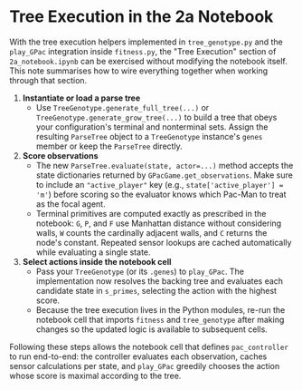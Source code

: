 # Tree Execution in the 2a Notebook

With the tree execution helpers implemented in `tree_genotype.py` and the
`play_GPac` integration inside `fitness.py`, the "Tree Execution" section of
`2a_notebook.ipynb` can be exercised without modifying the notebook itself. This
note summarises how to wire everything together when working through that
section.

1. **Instantiate or load a parse tree**
   * Use `TreeGenotype.generate_full_tree(...)` or `TreeGenotype.generate_grow_tree(...)`
     to build a tree that obeys your configuration's terminal and nonterminal
     sets. Assign the resulting `ParseTree` object to a `TreeGenotype` instance's
     `genes` member or keep the `ParseTree` directly.
2. **Score observations**
   * The new `ParseTree.evaluate(state, actor=...)` method accepts the state
     dictionaries returned by `GPacGame.get_observations`. Make sure to include
     an `"active_player"` key (e.g., `state['active_player'] = 'm'`) before
     scoring so the evaluator knows which Pac-Man to treat as the focal agent.
   * Terminal primitives are computed exactly as prescribed in the notebook:
     `G`, `P`, and `F` use Manhattan distance without considering walls, `W`
     counts the cardinally adjacent walls, and `C` returns the node's constant.
     Repeated sensor lookups are cached automatically while evaluating a single
     state.
3. **Select actions inside the notebook cell**
   * Pass your `TreeGenotype` (or its `.genes`) to `play_GPac`. The
     implementation now resolves the backing tree and evaluates each candidate
     state in `s_primes`, selecting the action with the highest score.
   * Because the tree execution lives in the Python modules, re-run the notebook
     cell that imports `fitness` and `tree_genotype` after making changes so the
     updated logic is available to subsequent cells.

Following these steps allows the notebook cell that defines `pac_controller` to
run end-to-end: the controller evaluates each observation, caches sensor
calculations per state, and `play_GPac` greedily chooses the action whose score
is maximal according to the tree.
